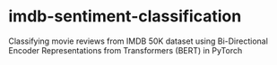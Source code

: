 # imdb-sentiment-classification
Classifying movie reviews from IMDB 50K dataset using Bi-Directional Encoder Representations from Transformers (BERT) in PyTorch
